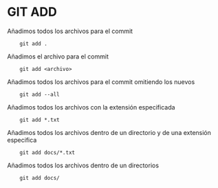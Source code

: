 # GIT ADD


Añadimos todos los archivos para el commit
```ssh
	git add .
```
Añadimos el archivo para el commit
```ssh
	git add <archivo>
```
Añadimos todos los archivos para el commit omitiendo los nuevos
```ssh
	git add --all 
```
Añadimos todos los archivos con la extensión especificada
```ssh
	git add *.txt
```
Añadimos todos los archivos dentro de un directorio y de una extensión especifica
```ssh
	git add docs/*.txt
```
Añadimos todos los archivos dentro de un directorios
```ssh
	git add docs/
```